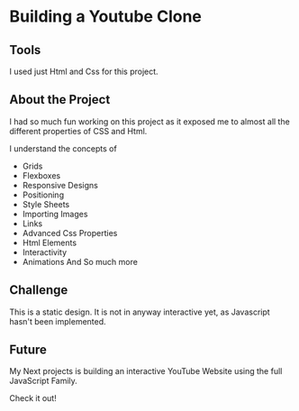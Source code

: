 # Building a Youtube Clone

## Tools
I used just Html and Css for this project.

## About the Project
I had so much fun working on this project as it exposed me to almost all the different properties of CSS and Html.

I understand the concepts of
- Grids
- Flexboxes
- Responsive Designs
- Positioning
- Style Sheets
- Importing Images
- Links
- Advanced Css Properties
- Html Elements
- Interactivity
- Animations 
And So much more

## Challenge
This is a static design. It is not in anyway interactive yet, as Javascript hasn't been implemented. 

## Future
My Next projects is building an interactive YouTube Website using the full JavaScript Family.

Check it out!